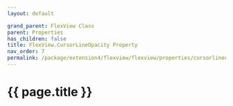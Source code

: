 ```yaml
---
layout: default

grand_parent: FlexView Class
parent: Properties
has_children: false
title: FlexView.CursorLineOpacity Property
nav_order: 7
permalink: /package/extension4/flexview/flexview/properties/cursorlineopacity
---
```

# {{ page.title }}